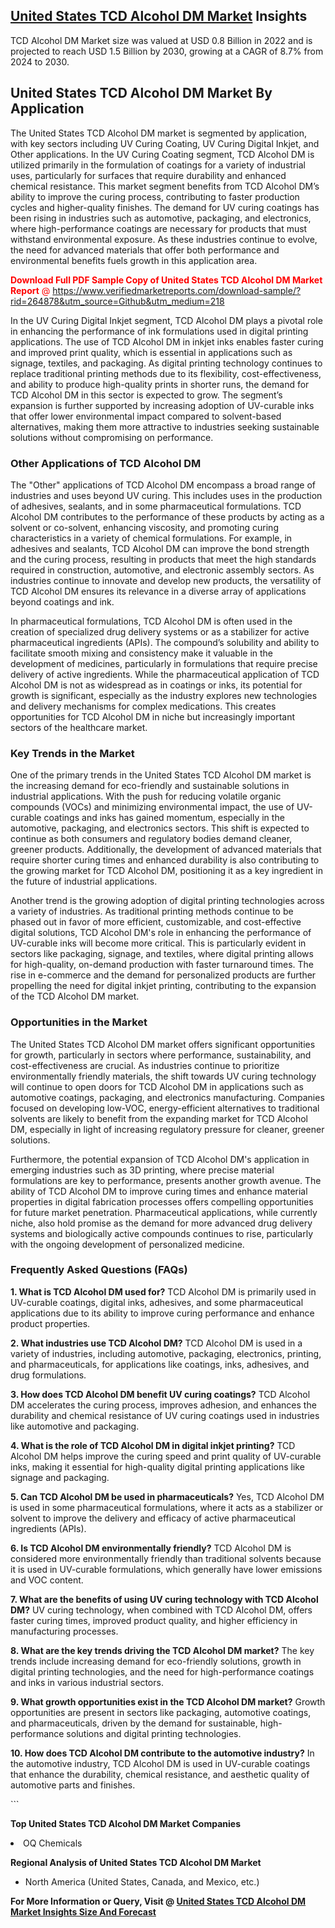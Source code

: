 <h2><a href="https://www.verifiedmarketreports.com/download-sample/?rid=264878&amp;utm_source=Github&amp;utm_medium=218" target="_blank">United States TCD Alcohol DM Market</a> Insights</h2><p>TCD Alcohol DM Market size was valued at USD 0.8 Billion in 2022 and is projected to reach USD 1.5 Billion by 2030, growing at a CAGR of 8.7% from 2024 to 2030.</p><p> <h2>United States TCD Alcohol DM Market By Application</h2> <p>The United States TCD Alcohol DM market is segmented by application, with key sectors including UV Curing Coating, UV Curing Digital Inkjet, and Other applications. In the UV Curing Coating segment, TCD Alcohol DM is utilized primarily in the formulation of coatings for a variety of industrial uses, particularly for surfaces that require durability and enhanced chemical resistance. This market segment benefits from TCD Alcohol DM’s ability to improve the curing process, contributing to faster production cycles and higher-quality finishes. The demand for UV curing coatings has been rising in industries such as automotive, packaging, and electronics, where high-performance coatings are necessary for products that must withstand environmental exposure. As these industries continue to evolve, the need for advanced materials that offer both performance and environmental benefits fuels growth in this application area. <p><span class=""><span style="color: #ff0000;"><strong>Download Full PDF Sample Copy of United States TCD Alcohol DM Market Report</strong> @ </span><a href="https://www.verifiedmarketreports.com/download-sample/?rid=264878&amp;utm_source=Github&amp;utm_medium=218" target="_blank">https://www.verifiedmarketreports.com/download-sample/?rid=264878&amp;utm_source=Github&amp;utm_medium=218</a></span></p></p> <p>In the UV Curing Digital Inkjet segment, TCD Alcohol DM plays a pivotal role in enhancing the performance of ink formulations used in digital printing applications. The use of TCD Alcohol DM in inkjet inks enables faster curing and improved print quality, which is essential in applications such as signage, textiles, and packaging. As digital printing technology continues to replace traditional printing methods due to its flexibility, cost-effectiveness, and ability to produce high-quality prints in shorter runs, the demand for TCD Alcohol DM in this sector is expected to grow. The segment’s expansion is further supported by increasing adoption of UV-curable inks that offer lower environmental impact compared to solvent-based alternatives, making them more attractive to industries seeking sustainable solutions without compromising on performance. <h3>Other Applications of TCD Alcohol DM</h3> <p>The "Other" applications of TCD Alcohol DM encompass a broad range of industries and uses beyond UV curing. This includes uses in the production of adhesives, sealants, and in some pharmaceutical formulations. TCD Alcohol DM contributes to the performance of these products by acting as a solvent or co-solvent, enhancing viscosity, and promoting curing characteristics in a variety of chemical formulations. For example, in adhesives and sealants, TCD Alcohol DM can improve the bond strength and the curing process, resulting in products that meet the high standards required in construction, automotive, and electronic assembly sectors. As industries continue to innovate and develop new products, the versatility of TCD Alcohol DM ensures its relevance in a diverse array of applications beyond coatings and ink. <p>In pharmaceutical formulations, TCD Alcohol DM is often used in the creation of specialized drug delivery systems or as a stabilizer for active pharmaceutical ingredients (APIs). The compound’s solubility and ability to facilitate smooth mixing and consistency make it valuable in the development of medicines, particularly in formulations that require precise delivery of active ingredients. While the pharmaceutical application of TCD Alcohol DM is not as widespread as in coatings or inks, its potential for growth is significant, especially as the industry explores new technologies and delivery mechanisms for complex medications. This creates opportunities for TCD Alcohol DM in niche but increasingly important sectors of the healthcare market.</p> <h3>Key Trends in the Market</h3> <p>One of the primary trends in the United States TCD Alcohol DM market is the increasing demand for eco-friendly and sustainable solutions in industrial applications. With the push for reducing volatile organic compounds (VOCs) and minimizing environmental impact, the use of UV-curable coatings and inks has gained momentum, especially in the automotive, packaging, and electronics sectors. This shift is expected to continue as both consumers and regulatory bodies demand cleaner, greener products. Additionally, the development of advanced materials that require shorter curing times and enhanced durability is also contributing to the growing market for TCD Alcohol DM, positioning it as a key ingredient in the future of industrial applications.</p> <p>Another trend is the growing adoption of digital printing technologies across a variety of industries. As traditional printing methods continue to be phased out in favor of more efficient, customizable, and cost-effective digital solutions, TCD Alcohol DM's role in enhancing the performance of UV-curable inks will become more critical. This is particularly evident in sectors like packaging, signage, and textiles, where digital printing allows for high-quality, on-demand production with faster turnaround times. The rise in e-commerce and the demand for personalized products are further propelling the need for digital inkjet printing, contributing to the expansion of the TCD Alcohol DM market.</p> <h3>Opportunities in the Market</h3> <p>The United States TCD Alcohol DM market offers significant opportunities for growth, particularly in sectors where performance, sustainability, and cost-effectiveness are crucial. As industries continue to prioritize environmentally friendly materials, the shift towards UV curing technology will continue to open doors for TCD Alcohol DM in applications such as automotive coatings, packaging, and electronics manufacturing. Companies focused on developing low-VOC, energy-efficient alternatives to traditional solvents are likely to benefit from the expanding market for TCD Alcohol DM, especially in light of increasing regulatory pressure for cleaner, greener solutions.</p> <p>Furthermore, the potential expansion of TCD Alcohol DM's application in emerging industries such as 3D printing, where precise material formulations are key to performance, presents another growth avenue. The ability of TCD Alcohol DM to improve curing times and enhance material properties in digital fabrication processes offers compelling opportunities for future market penetration. Pharmaceutical applications, while currently niche, also hold promise as the demand for more advanced drug delivery systems and biologically active compounds continues to rise, particularly with the ongoing development of personalized medicine.</p> <h3>Frequently Asked Questions (FAQs)</h3> <p><strong>1. What is TCD Alcohol DM used for?</strong> TCD Alcohol DM is primarily used in UV-curable coatings, digital inks, adhesives, and some pharmaceutical applications due to its ability to improve curing performance and enhance product properties.</p> <p><strong>2. What industries use TCD Alcohol DM?</strong> TCD Alcohol DM is used in a variety of industries, including automotive, packaging, electronics, printing, and pharmaceuticals, for applications like coatings, inks, adhesives, and drug formulations.</p> <p><strong>3. How does TCD Alcohol DM benefit UV curing coatings?</strong> TCD Alcohol DM accelerates the curing process, improves adhesion, and enhances the durability and chemical resistance of UV curing coatings used in industries like automotive and packaging.</p> <p><strong>4. What is the role of TCD Alcohol DM in digital inkjet printing?</strong> TCD Alcohol DM helps improve the curing speed and print quality of UV-curable inks, making it essential for high-quality digital printing applications like signage and packaging.</p> <p><strong>5. Can TCD Alcohol DM be used in pharmaceuticals?</strong> Yes, TCD Alcohol DM is used in some pharmaceutical formulations, where it acts as a stabilizer or solvent to improve the delivery and efficacy of active pharmaceutical ingredients (APIs).</p> <p><strong>6. Is TCD Alcohol DM environmentally friendly?</strong> TCD Alcohol DM is considered more environmentally friendly than traditional solvents because it is used in UV-curable formulations, which generally have lower emissions and VOC content.</p> <p><strong>7. What are the benefits of using UV curing technology with TCD Alcohol DM?</strong> UV curing technology, when combined with TCD Alcohol DM, offers faster curing times, improved product quality, and higher efficiency in manufacturing processes.</p> <p><strong>8. What are the key trends driving the TCD Alcohol DM market?</strong> The key trends include increasing demand for eco-friendly solutions, growth in digital printing technologies, and the need for high-performance coatings and inks in various industrial sectors.</p> <p><strong>9. What growth opportunities exist in the TCD Alcohol DM market?</strong> Growth opportunities are present in sectors like packaging, automotive coatings, and pharmaceuticals, driven by the demand for sustainable, high-performance solutions and digital printing technologies.</p> <p><strong>10. How does TCD Alcohol DM contribute to the automotive industry?</strong> In the automotive industry, TCD Alcohol DM is used in UV-curable coatings that enhance the durability, chemical resistance, and aesthetic quality of automotive parts and finishes.</p> ```</p><p><strong>Top United States TCD Alcohol DM Market Companies</strong></p><div data-test-id=""><p><li>OQ Chemicals</li></p><div><strong>Regional Analysis of&nbsp;United States TCD Alcohol DM Market</strong></div><ul><li dir="ltr"><p dir="ltr">North America&nbsp;(United States, Canada, and Mexico, etc.)</p></li></ul><p><strong>For More Information or Query, Visit @&nbsp;</strong><strong><a href="https://www.verifiedmarketreports.com/product/tcd-alcohol-dm-market/?utm_source=Github&amp;utm_medium=218" target="_blank">United States TCD Alcohol DM Market Insights Size And Forecast</a></strong></p></div>
